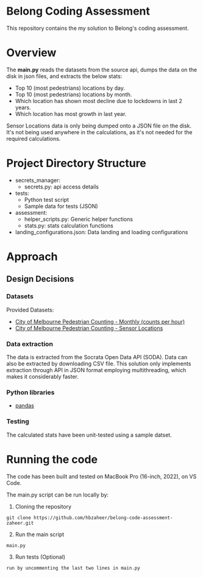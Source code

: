 # Belong Coding Assessment
This repository contains the my solution to Belong's coding assessment.

# Overview
The **main.py** reads the datasets from the source api, dumps the data on the disk in json files, and extracts the below stats:
* Top 10 (most pedestrians) locations by day.
* Top 10 (most pedestrians) locations by month.
* Which location has shown most decline due to lockdowns in last 2 years.
* Which location has most growth in last year.

Sensor Locations data is only being dumped onto a JSON file on the disk. It's not being used anywhere in the calculations, as it's not needed for the required calculations.

# Project Directory Structure
* secrets_manager:
    * secrets.py: api access details
* tests:
    * Python test script
    * Sample data for tests (JSON)
* assessment:
    * helper_scripts.py: Generic helper functions
    * stats.py: stats calculation functions
* landing_configurations.json: Data landing and loading configurations

# Approach
## Design Decisions
### Datasets
Provided Datasets:
* [City of Melbourne Pedestrian Counting - Monthly (counts per hour)](https://data.melbourne.vic.gov.au/Transport/Pedestrian-Counting-System-2009-to-Present-counts-/b2ak-trbp)
* [City of Melbourne Pedestrian Counting - Sensor Locations](https://data.melbourne.vic.gov.au/Transport/Pedestrian-Counting-System-Sensor-Locations/h57g-5234)

### Data extraction
The data is extracted from the Socrata Open Data API (SODA). Data can also be extracted by downloading CSV file. This solution only implements extraction through API in JSON format employing multithreading, which makes it considerably faster.

### Python libraries
* [pandas](https://pandas.pydata.org/)

### Testing
The calculated stats have been unit-tested using a sample datset.

# Running the code
The code has been built and tested on MacBook Pro (16-inch, 2022), on VS Code.

The main.py script can be run locally by:
1. Cloning the repository
```
git clone https://github.com/hbzaheer/belong-code-assessment-zaheer.git
```

2. Run the main script
```
main.py
```

3. Run tests (Optional)
```
run by uncommenting the last two lines in main.py
```